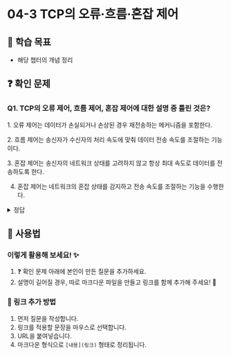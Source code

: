 # 04-3 TCP의 오류·흐름·혼잡 제어

## 📌 학습 목표
- 해당 챕터의 개념 정리

## ❓ 확인 문제

### Q1. TCP의 오류 제어, 흐름 제어, 혼잡 제어에 대한 설명 중 틀린 것은?

1️. 오류 제어는 데이터가 손실되거나 손상된 경우 재전송하는 메커니즘을 포함한다.

2️. 흐름 제어는 송신자가 수신자의 처리 속도에 맞춰 데이터 전송 속도를 조절하는 기능이다.

3️. 혼잡 제어는 송신자의 네트워크 상태를 고려하지 않고 항상 최대 속도로 데이터를 전송하도록 한다.

4. 혼잡 제어는 네트워크의 혼잡 상태를 감지하고 전송 속도를 조절하는 기능을 수행한다.

<details>
<summary>정답</summary>

- **3. 혼잡 제어는 송신자의 네트워크 상태를 고려하지 않고 항상 최대 속도로 데이터를 전송하도록 한다. X**   
  - TCP의 혼잡 제어는 네트워크의 혼잡 상태를 감지하고, 혼잡이 발생하면 전송 속도를 낮추는 방식으로 작동한다.

**[해설]**

- **1️. 오류 제어는 데이터가 손실되거나 손상된 경우 재전송하는 메커니즘을 포함한다. O**   
  -  TCP는 오류 제어 기능을 통해 데이터가 손실되거나 손상될 경우 재전송하는 기능을 제공합니다.


- **2. 흐름 제어는 송신자가 수신자의 처리 속도에 맞춰 데이터 전송 속도를 조절하는 기능이다. O**   
  - 흐름 제어는 송신자의 전송 속도를 조절하여 수신자가 처리할 수 있도록 도와줍니다.
  

- **4. 혼잡 제어는 네트워크의 혼잡 상태를 감지하고 전송 속도를 조절하는 기능을 수행한다. O** 
  - 혼잡 제어는 네트워크 상태를 고려하여 과부하를 방지하는 기능을 합니다.
  
---

</details> 

## 📝 사용법  
### 이렇게 활용해 보세요! ✨  
1. ❓ 확인 문제 아래에 본인이 만든 질문을 추가하세요.  
2. 설명이 길어질 경우, 따로 마크다운 파일을 만들고 링크를 함께 추가해 주세요! 🔗  

### 🔗 링크 추가 방법  
1. 먼저 질문을 작성합니다.  
2. 링크를 적용할 문장을 마우스로 선택합니다.  
3. URL을 붙여넣습니다.  
4. 마크다운 형식으로 `[내용](링크)` 형태로 정리됩니다.  
